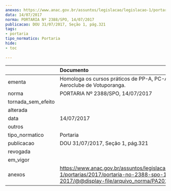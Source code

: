 ```yaml
---
anexos: https://www.anac.gov.br/assuntos/legislacao/legislacao-1/portarias/2017/portaria-no-2388-spo-14-07-2017/@@display-file/arquivo_norma/PA2017-2388.pdf
data: 14/07/2017
norma: PORTARIA Nº 2388/SPO, 14/07/2017
publicacao: DOU 31/07/2017, Seção 1, pág.321
tags:
- portaria
tipo_normatico: Portaria
hide: 
- toc 
 
---
```


|                    | Documento                                                                                                                                            |
|:-------------------|:-----------------------------------------------------------------------------------------------------------------------------------------------------|
| ementa             | Homologa os cursos práticos de PP-A, PC-A e INV-A do Aeroclube de Votuporanga.                                                                       |
| norma              | PORTARIA Nº 2388/SPO, 14/07/2017                                                                                                                     |
| tornada_sem_efeito |                                                                                                                                                      |
| alterada           |                                                                                                                                                      |
| data               | 14/07/2017                                                                                                                                           |
| outros             |                                                                                                                                                      |
| tipo_normatico     | Portaria                                                                                                                                             |
| publicacao         | DOU 31/07/2017, Seção 1, pág.321                                                                                                                     |
| revogada           |                                                                                                                                                      |
| em_vigor           |                                                                                                                                                      |
| anexos             | https://www.anac.gov.br/assuntos/legislacao/legislacao-1/portarias/2017/portaria-no-2388-spo-14-07-2017/@@display-file/arquivo_norma/PA2017-2388.pdf |
